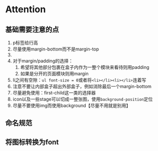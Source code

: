 # Attention
## 基础需要注意的点
1. p标签给行高
2. 尽量使用margin-bottom而不是margin-top
3.  
4. 对于margin/padding的选择：
   1. 希望将其他部分包裹在盒子内作为一整个模块来看待则用padding
   2. 如果是分开的页面模块则用margin
5. li之间有空隙：`ul font-size = 0`或者将`<li></li><li></li>`连着写
6. 注意不要让内部盒子超出外部盒子，例如消除最后一个margin-bottom
7. 尽量避免使用：first-child这一类的选择器
8. icon以及一些stage可以切成一整张图，使用`background-position`定位
9. 尽量不要使用img而使用background【尽量不用就是别用】

## 命名规范

## 将图标转换为font